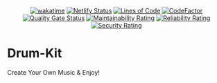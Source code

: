 <div align="center">

  [![wakatime](https://wakatime.com/badge/github/Amir-Pourhadi/Drum-Kit.svg)](https://wakatime.com/badge/github/Amir-Pourhadi/Drum-Kit)
  [![Netlify Status](https://api.netlify.com/api/v1/badges/5a12f8ce-361f-4a8b-87e7-0c34466b60e8/deploy-status)](https://app.netlify.com/sites/amir-drum-kit/deploys)
  [![Lines of Code](https://sonarcloud.io/api/project_badges/measure?project=Amir-Pourhadi_Drum-Kit&metric=ncloc)](https://sonarcloud.io/dashboard?id=Amir-Pourhadi_Drum-Kit)
  [![CodeFactor](https://www.codefactor.io/repository/github/amir-pourhadi/drum-kit/badge)](https://www.codefactor.io/repository/github/amir-pourhadi/drum-kit)  
  [![Quality Gate Status](https://sonarcloud.io/api/project_badges/measure?project=Amir-Pourhadi_Drum-Kit&metric=alert_status)](https://sonarcloud.io/dashboard?id=Amir-Pourhadi_Drum-Kit)
  [![Maintainability Rating](https://sonarcloud.io/api/project_badges/measure?project=Amir-Pourhadi_Drum-Kit&metric=sqale_rating)](https://sonarcloud.io/dashboard?id=Amir-Pourhadi_Drum-Kit)
  [![Reliability Rating](https://sonarcloud.io/api/project_badges/measure?project=Amir-Pourhadi_Drum-Kit&metric=reliability_rating)](https://sonarcloud.io/dashboard?id=Amir-Pourhadi_Drum-Kit)
  [![Security Rating](https://sonarcloud.io/api/project_badges/measure?project=Amir-Pourhadi_Drum-Kit&metric=security_rating)](https://sonarcloud.io/dashboard?id=Amir-Pourhadi_Drum-Kit)
</div>

# Drum-Kit
Create Your Own Music &amp; Enjoy!
